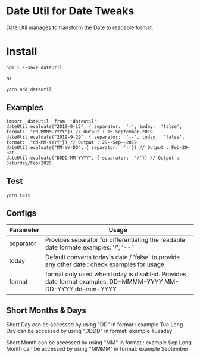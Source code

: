 # Date Util for Date Tweaks

Date Util manages to transform the Date to readable format.


# Install

    npm i --save dateutil
or 

    yarn add dateutil

## Examples

    import  dateUtil  from  'dateutil'
    dateUtil.evaluate("2019-9-15", { separator:  '-', today:  'false', format:  "dd-MMMM-YYYY"}) // Output : 15-September-2019
    dateUtil.evaluate("2019-9-29", { separator:  '--', today:  'false', format:  "dd-MM-YYYY"}) // Output : 29--Sep--2019
    dateUtil.evaluate("MM-YY-DD", { separator:  '-'}) // Output : Feb-20-Sat
    dateUtil.evaluate("DDDD-MM-YYYY", { separator:  '/'}) // Output : Saturday/Feb/2020
    

## Test

    yarn test

## Configs
| Parameter | Usage |
|--|--|
| separator | Provides separator for differentiating the readable date formate examples: '/', '--' |
| today | Default converts today's date / 'false' to provide any other date : check examples for usage|
| format | format only used when today is disabled. Provides date format examples: DD-MMMM-YYYY  MM-DD-YYYY dd-mm-YYYY |


## Short Months & Days

Short Day can be accessed by using "DD" in format  : example Tue
Long Day can be accessed by using "DDDD" in format: example Tuesday

Short Month can be accessed by using "MM" in format  : example Sep
Long Month can be accessed by using "MMMM" in format: example September